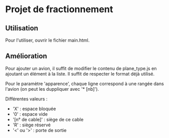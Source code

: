 # Projet de fractionnement

## Utilisation

Pour l'utiliser, ouvrir le fichier main.html.

## Amélioration

Pour ajouter un avion, il suffit de modifier le contenu de plane_type.js en ajoutant un élément à la liste. Il suffit de respecter le format déjà utilisé.

Pour le paramètre 'apparence', chaque ligne correspond à une rangée dans l'avion (on peut les duppliquer avec '* [nb]'). 

Différentes valeurs :
 - 'X' : espace bloquée
 - '0' : espace vide
 - '[n° de cable]' : siège de ce cable
 - 'R' : siège réservé
 - '<' ou '>' : porte de sortie
